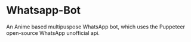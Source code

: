 # Whatsapp-Bot

An Anime based multipuspose WhatsApp bot, which uses the Puppeteer open-source WhatsApp unofficial api.
